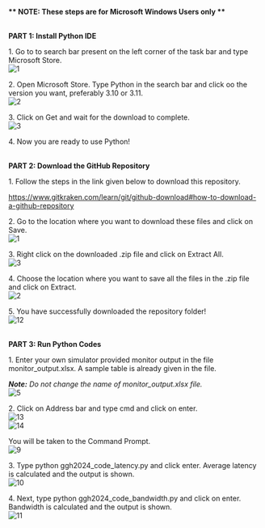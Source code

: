 ﻿**\*\* NOTE: These steps are for Microsoft Windows Users only \*\***

<br />**PART 1: Install Python IDE** 

1\. Go to to search bar present on the left corner of the task bar and type Microsoft Store.
<br />![1](https://github.com/sree-lekha-7/GGH_2023/assets/138370659/0419b8aa-b034-4b31-8645-2579a9377ae2)

2\. Open Microsoft Store. Type Python in the search bar and click oo the version you want, preferably 3.10 or 3.11.
<br />![2](https://github.com/sree-lekha-7/GGH_2023/assets/138370659/a4505bd9-39bf-45fa-862b-fc9779ae7fe3)

3\. Click on Get and wait for the download to complete.
<br />![3](https://github.com/sree-lekha-7/GGH_2023/assets/138370659/5ad3c17c-68d0-4158-9499-af3742195305)

4\. Now you are ready to use Python!

<br />**PART 2: Download the GitHub Repository**

1\. Follow the steps in the link given below to download this repository.

<https://www.gitkraken.com/learn/git/github-download#how-to-download-a-github-repository> 

2\. Go to the location where you want to download these files and click on Save.
<br />![1](https://github.com/sree-lekha-7/GGH_2024/assets/138370659/edded890-b711-42af-8e38-41a525a8bee9)

3\. Right click on the downloaded .zip file and click on Extract All.
<br />![3](https://github.com/sree-lekha-7/GGH_2024/assets/138370659/a6aa9162-8770-4c7d-bee6-97184182045a)

4\. Choose the location where you want to save all the files in the .zip file and click on Extract.
<br />![2](https://github.com/sree-lekha-7/GGH_2024/assets/138370659/2a92bab2-bc8d-4b10-93a5-019f08a6bf86)

5\. You have successfully downloaded the repository folder!
<br />![12](https://github.com/sree-lekha-7/GGH_2024/assets/138370659/0c2622c6-cc46-4809-b9c2-f4ad0b247633)

<br />**PART 3: Run Python Codes**

1\. Enter your own simulator provided monitor output in the file monitor\_output.xlsx. A sample table is already given in the file. 

***Note:** Do not change the name of monitor\_output.xlsx file.*
<br />![5](https://github.com/sree-lekha-7/GGH_2024/assets/138370659/c7fce0c1-b2cd-4459-8d3b-d3fd723870c0)

2\. Click on Address bar and type cmd and click on enter.
<br />![13](https://github.com/sree-lekha-7/GGH_2024/assets/138370659/6ec42cde-2e3a-454f-be89-d42ac73d34e7)
<br />![14](https://github.com/sree-lekha-7/GGH_2024/assets/138370659/96903bb6-90de-499d-b252-a1b4824db7ae)


You will be taken to the Command Prompt.
<br />![9](https://github.com/sree-lekha-7/GGH_2024/assets/138370659/5472ab31-30e4-448c-a0b2-403716345570)

3\. Type python ggh2024_code_latency.py and click enter. Average latency is calculated and the output is shown.
<br />![10](https://github.com/sree-lekha-7/GGH_2024/assets/138370659/c1433aa8-b2b0-4db3-b344-7e5a202f5917)

4\. Next, type python ggh2024_code_bandwidth.py and click on enter. Bandwidth is calculated and the output is shown.
<br />![11](https://github.com/sree-lekha-7/GGH_2024/assets/138370659/416a0f0d-ae75-4498-97b5-73f3a60a5238)



